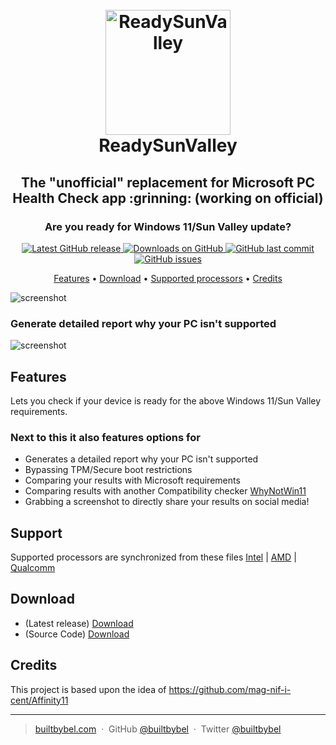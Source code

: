 
<h1 align="center">
  <br>
  <a href="http://www.builtbybel.com"><img src="https://github.com/builtbybel/ReadySunValley/blob/main/src/RSV/AppIcon.ico" alt="ReadySunValley" width="200"></a>
  <br>
  ReadySunValley
  <br>
</h1>

<h2 align="center">The "unofficial" replacement for Microsoft PC Health Check app :grinning: (working on official)</h2>
<h3 align="center">Are you ready for Windows 11/Sun Valley update?</h3>

<p align="center">
<a href="https://github.com/builtbybel/ReadySunValley/releases/latest" target="_blank">
<img alt="Latest GitHub release" src="https://img.shields.io/github/release/builtbybel/readysunvalley.svg?style=flat-square" />
</a>
	
<a href="https://github.com/builtbybel/ReadySunValley/releases" target="_blank">
<img alt="Downloads on GitHub" src="https://img.shields.io/github/downloads/builtbybel/ReadySunValley/total.svg?style=flat-square" />
</a>

<a href="https://github.com/builtbybel/ReadySunValley/commits/master">
<img src="https://img.shields.io/github/last-commit/builtbybel/readysunvalley.svg?style=flat-square&logo=github&logoColor=white"
alt="GitHub last commit">
<a href="https://github.com/builtbybel/ReadySunValley/issues">
<img src="https://img.shields.io/github/issues-raw/builtbybel/readysunvalley.svg?style=flat-square&logo=github&logoColor=white"
alt="GitHub issues">   
  

</p>

<p align="center">
  <a href="#features">Features</a> •
  <a href="#download">Download</a> •
  <a href="#support">Supported processors</a> •
  <a href="#credits">Credits</a> 
</p>

![screenshot](https://github.com/builtbybel/ReadySunValley/blob/main/assets/rsv.png)

### Generate detailed report why your PC isn't supported
![screenshot](https://github.com/builtbybel/ReadySunValley/blob/main/assets/rsv-opt.png)
	
## Features
Lets you check if your device is ready for the above Windows 11/Sun Valley requirements.

### Next to this it also features options for
- Generates a detailed report why your PC isn't supported
- Bypassing TPM/Secure boot restrictions
- Comparing your results with Microsoft requirements
- Comparing results with another Compatibility checker [WhyNotWin11](https://github.com/rcmaehl/WhyNotWin11)
- Grabbing a screenshot to directly share your results on social media!
	
## Support
Supported processors are synchronized from these files [Intel](https://github.com/builtbybel/ReadySunValley/blob/main/src/RSV/Resources/intelsupport.txt)  | [AMD](https://github.com/builtbybel/ReadySunValley/blob/main/src/RSV/Resources/amdsupport.txt) | [Qualcomm](https://github.com/builtbybel/ReadySunValley/blob/main/src/RSV/Resources/qualcommsupport.txt)
	
## Download

- (Latest release) [Download](https://github.com/builtbybel/ReadySunValley/releases)
- (Source Code) [Download](https://github.com/builtbybel/ReadySunValley/releases) 

## Credits

This project is based upon the idea of https://github.com/mag-nif-i-cent/Affinity11

---

> [builtbybel.com](https://www.builtbybel.com) &nbsp;&middot;&nbsp;
> GitHub [@builtbybel](https://github.com/builtbybel) &nbsp;&middot;&nbsp;
> Twitter [@builtbybel](https://twitter.com/builtbybel)
